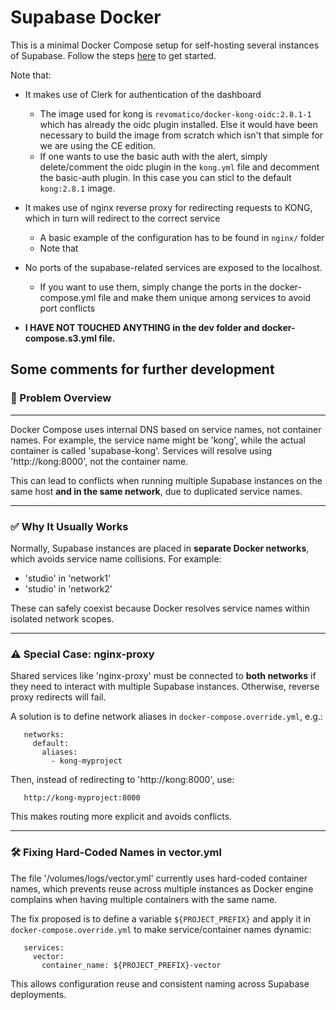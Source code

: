 # Supabase Docker

This is a minimal Docker Compose setup for self-hosting several instances of Supabase. 
Follow the steps [here](https://supabase.com/docs/guides/hosting/docker) to get started.

Note that: 
- It makes use of Clerk for authentication of the dashboard
    - The image used for kong is `revomatico/docker-kong-oidc:2.8.1-1` which has already the oidc plugin installed. Else it would have been necessary to build the image from scratch which isn't that simple for we are using the CE edition.
    - If one wants to use the basic auth with the alert, simply delete/comment the oidc plugin in the `kong.yml` file and decomment the basic-auth plugin. In this case you can sticl to the default `kong:2.8.1` image.
- It makes use of nginx reverse proxy for redirecting requests to KONG, which in turn will redirect to the correct service
    - A basic example of the configuration has to be found in `nginx/` folder
    - Note that 
- No ports of the supabase-related services are exposed to the localhost. 
    - If you want to use them, simply change the ports in the docker-compose.yml file and make them unique among services to avoid port conflicts

- **I HAVE NOT TOUCHED ANYTHING in the dev folder and docker-compose.s3.yml file.**


## Some comments for further development


### 🧩 Problem Overview
-----
Docker Compose uses internal DNS based on service names, not container names.
For example, the service name might be 'kong', while the actual container is 
called 'supabase-kong'. Services will resolve using 'http://kong:8000', not
the container name.

This can lead to conflicts when running multiple Supabase instances on the
same host **and in the same network**, due to duplicated service names.


-----
### ✅ Why It Usually Works

Normally, Supabase instances are placed in **separate Docker networks**, which
avoids service name collisions. For example:

  - 'studio' in 'network1'
  - 'studio' in 'network2'

These can safely coexist because Docker resolves service names within isolated
network scopes.


-----
### ⚠️ Special Case: nginx-proxy
Shared services like 'nginx-proxy' must be connected to **both networks** if they
need to interact with multiple Supabase instances. Otherwise, reverse proxy redirects
 will fail.

A solution is to define network aliases in `docker-compose.override.yml`, e.g.:
```
   networks:
     default:
       aliases:
         - kong-myproject
```
Then, instead of redirecting to 'http://kong:8000', use:
```
   http://kong-myproject:8000
```
This makes routing more explicit and avoids conflicts.


-----
### 🛠️ Fixing Hard-Coded Names in vector.yml

The file '/volumes/logs/vector.yml' currently uses hard-coded container names,
which prevents reuse across multiple instances as Docker engine complains when having multiple containers with the same name.

The fix proposed is to define a variable `${PROJECT_PREFIX}` and apply it
in `docker-compose.override.yml` to make service/container names dynamic:
```
   services:
     vector:
       container_name: ${PROJECT_PREFIX}-vector
```
This allows configuration reuse and consistent naming across Supabase deployments.

